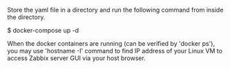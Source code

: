 Store the yaml file in a directory and run the following command from inside the directory.

$ docker-compose up -d

When the docker containers are running (can be verified by 'docker ps'), you may use 'hostname -I' command to find IP address of your Linux VM to access Zabbix server GUI via your host browser.
